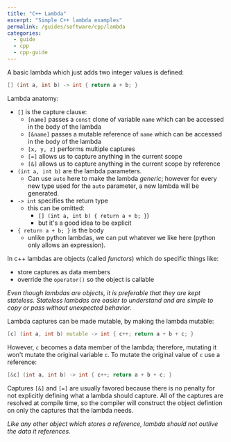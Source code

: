 ```yaml
---
title: "C++ Lambda"
excerpt: "Simple C++ lambda examples"
permalink: /guides/software/cpp/lambda
categories:
  - guide
  - cpp
  - cpp-guide
---
```


A basic lambda which just adds two integer values is defined:
```cpp
[] (int a, int b) -> int { return a + b; }
```

Lambda anatomy:
- `[]` is the capture clause:
  - `[name]` passes a `const` clone of variable `name` which can be accessed in the body of the lambda
  - `[&name]` passes a mutable reference of `name` which can be accessed in the body of the lambda
  - `[x, y, z]` performs multiple captures
  - `[=]` allows us to capture anything in the current scope
  - `[&]` allows us to capture anything in the current scope by reference
- `(int a, int b)` are the lambda parameters.
  - Can use `auto` here to make the lambda *generic*; however for every new type used for the `auto` parameter, a new lambda will be generated.
- `-> int` specifies the return type
  - this can be omitted:
    - `[] (int a, int b) { return a + b; }`)
    - but it's a good idea to be explicit
- `{ return a + b; }` is the body
  - unlike python lambdas, we can put whatever we like here (python only allows an expression).

In c++ lambdas are objects (called *functors*) which do specific things like:
- store captures as data members
- override the `operator()` so the object is callable

*Even though lambdas are objects, it is preferable that they are kept stateless. Stateless lambdas are easier to understand and are simple to copy or pass without unexpected behavior.*

Lambda captures can be made mutable, by making the lambda mutable:
```cpp
[c] (int a, int b) mutable -> int { c++; return a + b + c; }
```

However, `c` becomes a data member of the lambda; therefore, mutating it won't mutate the original variable `c`. To mutate the original value of `c` use a reference:
```cpp
[&c] (int a, int b) -> int { c++; return a + b + c; }
```

Captures `[&]` and `[=]` are usually favored because there is no penalty for not explicitly defining what a lambda should capture. All of the captures are resolved at compile time, so the compiler will construct the object defintion on only the captures that the lambda needs.

*Like any other object which stores a reference,  lambda should not outlive the data it references.*



